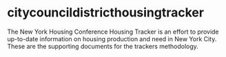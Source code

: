 # citycouncildistricthousingtracker
The New York Housing Conference Housing Tracker is an effort to provide up-to-date information on housing production and need in New York City. These are the supporting documents for the trackers methodology. 
